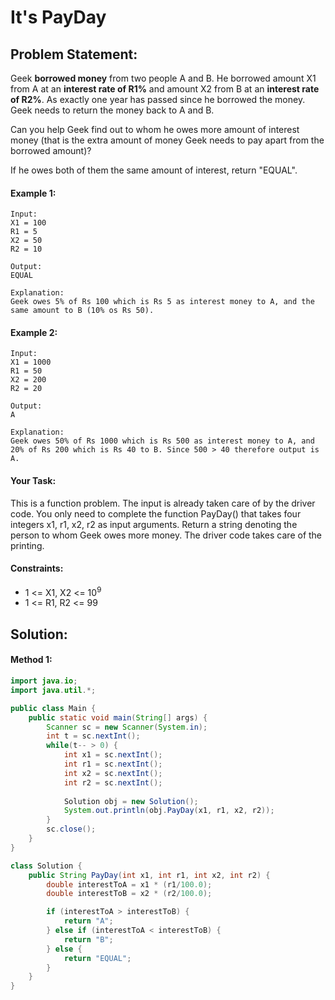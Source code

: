 # It's PayDay

## Problem Statement:

Geek **borrowed money** from two people A and B. He borrowed amount X1 from A at an **interest rate of R1%** and amount X2 from B at an **interest rate of R2%**. As exactly one year has passed since he borrowed the money. Geek needs to return the money back to A and B.

Can you help Geek find out to whom he owes more amount of interest money (that is the extra amount of money Geek needs to pay apart from the borrowed amount)?

If he owes both of them the same amount of interest, return "EQUAL".

#### Example 1:

```
Input:
X1 = 100
R1 = 5
X2 = 50
R2 = 10

Output:
EQUAL

Explanation:
Geek owes 5% of Rs 100 which is Rs 5 as interest money to A, and the same amount to B (10% os Rs 50).
```

#### Example 2:

```
Input:
X1 = 1000
R1 = 50
X2 = 200
R2 = 20

Output:
A

Explanation:
Geek owes 50% of Rs 1000 which is Rs 500 as interest money to A, and 20% of Rs 200 which is Rs 40 to B. Since 500 > 40 therefore output is A.
```

#### Your Task:
This is a function problem. The input is already taken care of by the driver code. You only need to complete the function PayDay() that takes four integers x1, r1, x2, r2 as input arguments. Return a string denoting the person to whom Geek owes more money. The driver code takes care of the printing.

#### Constraints:
- 1 <= X1, X2 <= 10<sup>9</sup>
- 1 <= R1, R2 <= 99

## Solution:

#### Method 1:

```java
import java.io;
import java.util.*;

public class Main {
    public static void main(String[] args) {
        Scanner sc = new Scanner(System.in);
        int t = sc.nextInt();
        while(t-- > 0) {
            int x1 = sc.nextInt();
            int r1 = sc.nextInt();
            int x2 = sc.nextInt();
            int r2 = sc.nextInt();
            
            Solution obj = new Solution();
            System.out.println(obj.PayDay(x1, r1, x2, r2));
        }
        sc.close();
    }
}

class Solution {
    public String PayDay(int x1, int r1, int x2, int r2) {
        double interestToA = x1 * (r1/100.0);
        double interestToB = x2 * (r2/100.0);

        if (interestToA > interestToB) {
            return "A";
        } else if (interestToA < interestToB) {
            return "B";
        } else {
            return "EQUAL";
        }
    }
}
```
